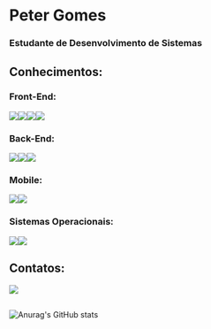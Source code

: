 # Peter Gomes

### Estudante de Desenvolvimento de Sistemas

## Conhecimentos:

### Front-End:

<img src="https://img.shields.io/badge/HTML-E34F26?style=for-the-badge&logo=html5&logoColor=white"><img src="https://img.shields.io/badge/CSS3-1572B6?style=for-the-badge&logo=css3&logoColor=white"><img src="https://img.shields.io/badge/JavaScript-323330?style=for-the-badge&logo=javascript&logoColor=F7DF1E"><img src="https://img.shields.io/badge/Bootstrap-563D7C?style=for-the-badge&logo=bootstrap&logoColor=white">

### Back-End:
<img src="https://img.shields.io/badge/Java-ED8B00?style=for-the-badge&logo=java&logoColor=white"><img src="https://img.shields.io/badge/PHP-777BB4?style=for-the-badge&logo=php&logoColor=white"><img src="https://img.shields.io/badge/MySQL-005C84?style=for-the-badge&logo=mysql&logoColor=white">

### Mobile:

<img src="https://img.shields.io/badge/Android_Studio-3DDC84?style=for-the-badge&logo=android-studio&logoColor=white"><img src="https://img.shields.io/badge/React_Native-20232A?style=for-the-badge&logo=react&logoColor=61DAFB">

### Sistemas Operacionais:

<img src="https://img.shields.io/badge/Windows-0078D6?style=for-the-badge&logo=windows&logoColor=white"><img src="https://img.shields.io/badge/Linux-FCC624?style=for-the-badge&logo=linux&logoColor=black">

## Contatos:

<a href="https://www.linkedin.com/in/victor-henrique-3a54b8251/"> <img src="https://img.shields.io/badge/linkedin-%230077B5.svg?style=for-the-badge&logo=linkedin">  </a>
##
![Anurag's GitHub stats](https://github-readme-stats.vercel.app/api?username=Vitinn04&show_icons=true&theme=tokyonight)
